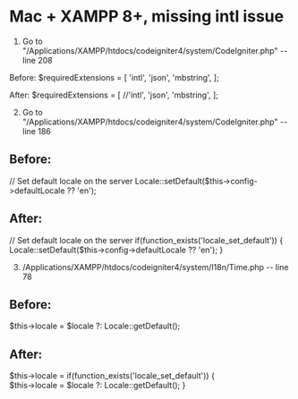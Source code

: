 # Mac + XAMPP 8+, missing intl issue


1. Go to "/Applications/XAMPP/htdocs/codeigniter4/system/CodeIgniter.php" -- line 208

Before:
$requiredExtensions = [
      'intl',
      'json',
      'mbstring',
];

After:
$requiredExtensions = [
      //'intl',
      'json',
      'mbstring',
];



2. Go to "/Applications/XAMPP/htdocs/codeigniter4/system/CodeIgniter.php" -- line 186

Before:
-------------------------------------------------------------------------------------
// Set default locale on the server
Locale::setDefault($this->config->defaultLocale ?? 'en');

After:
-------------------------------------------------------------------------------------
// Set default locale on the server
if(function_exists('locale_set_default')) {  
    Locale::setDefault($this->config->defaultLocale ?? 'en');
}



3. /Applications/XAMPP/htdocs/codeigniter4/system/I18n/Time.php -- line 78

Before:
-------------------------------------------------------------------------------------
$this->locale = $locale ?: Locale::getDefault();

After:
-------------------------------------------------------------------------------------
$this->locale = 
if(function_exists('locale_set_default')) {  
    $this->locale = $locale ?: Locale::getDefault();
}





